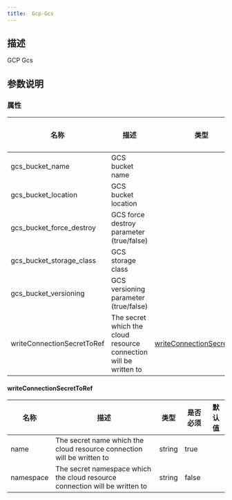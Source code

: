 ```yaml
---
title:  Gcp-Gcs
---
```


## 描述

GCP Gcs

## 参数说明


### 属性

 名称 | 描述 | 类型 | 是否必须 | 默认值 
 ------------ | ------------- | ------------- | ------------- | ------------- 
 gcs_bucket_name | GCS bucket name |  | true |  
 gcs_bucket_location | GCS bucket location |  | true |  
 gcs_bucket_force_destroy | GCS force destroy parameter (true/false) |  | true |  
 gcs_bucket_storage_class | GCS storage class |  | true |  
 gcs_bucket_versioning | GCS versioning parameter (true/false) |  | true |  
 writeConnectionSecretToRef | The secret which the cloud resource connection will be written to | [writeConnectionSecretToRef](#writeConnectionSecretToRef) | false |  


#### writeConnectionSecretToRef

 名称 | 描述 | 类型 | 是否必须 | 默认值 
 ------------ | ------------- | ------------- | ------------- | ------------- 
 name | The secret name which the cloud resource connection will be written to | string | true |  
 namespace | The secret namespace which the cloud resource connection will be written to | string | false |  
